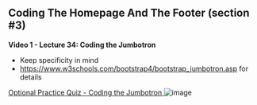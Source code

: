 ## Coding The Homepage And The Footer (section #3)

**Video 1 - Lecture 34: Coding the Jumbotron**
- Keep specificity in mind
- https://www.w3schools.com/bootstrap4/bootstrap_jumbotron.asp for details

<ins> Optional Practice Quiz - Coding the Jumbotron </ins>
![image](https://github.com/user-attachments/assets/d95300a9-e18f-4b0e-a530-3299a55a3ce5)
